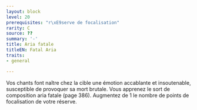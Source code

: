 ```yaml
---
layout: block
level: 20
prerequisites: "r\xE9serve de focalisation"
rarity: C
source: ??
summary: '-'
title: Aria fatale
titleEN: Fatal Aria
traits:
- general

---
```


<p>Vos chants font naître chez la cible une émotion accablante et insoutenable, susceptible de provoquer sa mort brutale. Vous apprenez le sort de composition aria fatale (page 386). Augmentez de 1 le nombre de points de focalisation de votre réserve.</p>